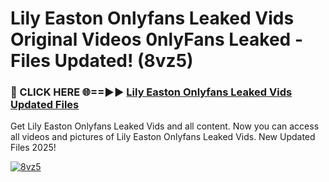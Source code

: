 # Lily Easton Onlyfans Leaked Vids Original Videos 0nlyFans Leaked - Files Updated! (8vz5)

<h3>🔴 CLICK HERE 🌐==►► <a href="https://tinyurl.com/2jnfzry5" rel="nofollow">Lily Easton Onlyfans Leaked Vids Updated Files</a></h3>

Get Lily Easton Onlyfans Leaked Vids and all content. Now you can access all videos and pictures of Lily Easton Onlyfans Leaked Vids. New Updated Files 2025!

[![8vz5](https://i.imgur.com/GyGTBgg.gif)](https://tinyurl.com/2jnfzry5)
